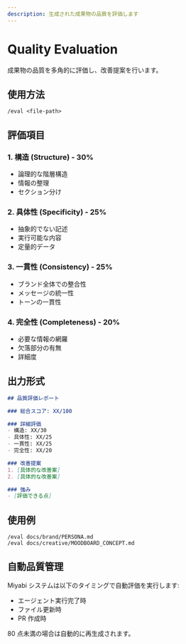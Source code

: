 ```yaml
---
description: 生成された成果物の品質を評価します
---
```


# Quality Evaluation

成果物の品質を多角的に評価し、改善提案を行います。

## 使用方法

```
/eval <file-path>
```

## 評価項目

### 1. 構造 (Structure) - 30%
- 論理的な階層構造
- 情報の整理
- セクション分け

### 2. 具体性 (Specificity) - 25%
- 抽象的でない記述
- 実行可能な内容
- 定量的データ

### 3. 一貫性 (Consistency) - 25%
- ブランド全体での整合性
- メッセージの統一性
- トーンの一貫性

### 4. 完全性 (Completeness) - 20%
- 必要な情報の網羅
- 欠落部分の有無
- 詳細度

## 出力形式

```markdown
## 品質評価レポート

### 総合スコア: XX/100

### 詳細評価
- 構造: XX/30
- 具体性: XX/25
- 一貫性: XX/25
- 完全性: XX/20

### 改善提案
1. [具体的な改善案]
2. [具体的な改善案]

### 強み
- [評価できる点]
```

## 使用例

```
/eval docs/brand/PERSONA.md
/eval docs/creative/MOODBOARD_CONCEPT.md
```

## 自動品質管理

Miyabi システムは以下のタイミングで自動評価を実行します:
- エージェント実行完了時
- ファイル更新時
- PR 作成時

80 点未満の場合は自動的に再生成されます。
